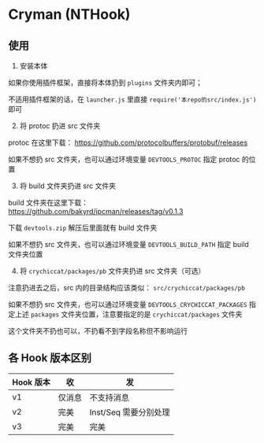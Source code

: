 # Cryman (NTHook)

## 使用

1. 安装本体

如果你使用插件框架，直接将本体扔到 `plugins` 文件夹内即可；

不适用插件框架的话，在 `launcher.js` 里直接 `require('本repo的src/index.js')` 即可

2. 将 protoc 扔进 src 文件夹

protoc 在这里下载： <https://github.com/protocolbuffers/protobuf/releases>

如果不想扔 src 文件夹，也可以通过环境变量 `DEVTOOLS_PROTOC` 指定 protoc 的位置

3. 将 build 文件夹扔进 src 文件夹

build 文件夹在这里下载： <https://github.com/bakyrd/ipcman/releases/tag/v0.1.3>

下载 `devtools.zip` 解压后里面就有 build 文件夹

如果不想扔 src 文件夹，也可以通过环境变量 `DEVTOOLS_BUILD_PATH` 指定 build 文件夹位置

4. 将 `crychiccat/packages/pb` 文件夹扔进 src 文件夹（可选）

注意扔进去之后，src 内的目录结构应该类似： `src/crychiccat/packages/pb`

如果不想扔 src 文件夹，也可以通过环境变量 `DEVTOOLS_CRYCHICCAT_PACKAGES` 指定上述 `packages`
文件夹位置，注意要指定的是 `crychiccat/packages` 文件夹

这个文件夹不扔也可以，不扔看不到字段名称但不影响运行

## 各 Hook 版本区别

Hook 版本|收|发
-|-|-
v1|仅消息|不支持消息
v2|完美|Inst/Seq 需要分别处理
v3|完美|完美
